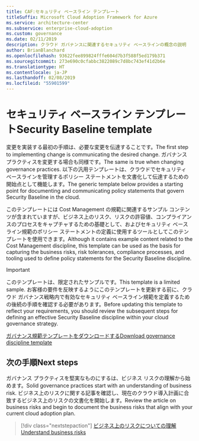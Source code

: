 ```yaml
---
title: CAF:セキュリティ ベースライン テンプレート
titleSuffix: Microsoft Cloud Adoption Framework for Azure
ms.service: architecture-center
ms.subservice: enterprise-cloud-adoption
ms.custom: governance
ms.date: 02/11/2019
description: クラウド ガバナンスに関連するセキュリティ ベースラインの概念の説明
author: BrianBlanchard
ms.openlocfilehash: 93622fee899824fffe604d7b3f588f5ed179b371
ms.sourcegitcommit: 273e690c0cfabbc3822089c7d8bc743ef41d2b6e
ms.translationtype: HT
ms.contentlocale: ja-JP
ms.lasthandoff: 02/08/2019
ms.locfileid: "55901599"
---
```

# <a name="security-baseline-template"></a><span data-ttu-id="1d7c1-103">セキュリティ ベースライン テンプレート</span><span class="sxs-lookup"><span data-stu-id="1d7c1-103">Security Baseline template</span></span>

<span data-ttu-id="1d7c1-104">変更を実装する最初の手順は、必要な変更を伝達することです。</span><span class="sxs-lookup"><span data-stu-id="1d7c1-104">The first step to implementing change is communicating the desired change.</span></span> <span data-ttu-id="1d7c1-105">ガバナンス プラクティスを変更する場合も同様です。</span><span class="sxs-lookup"><span data-stu-id="1d7c1-105">The same is true when changing governance practices.</span></span> <span data-ttu-id="1d7c1-106">以下の汎用テンプレートは、クラウドでセキュリティ ベースラインを管理するポリシー ステートメントを文書化して伝達するための開始点として機能します。</span><span class="sxs-lookup"><span data-stu-id="1d7c1-106">The generic template below provides a starting point for documenting and communicating policy statements that govern Security Baseline in the cloud.</span></span>

<span data-ttu-id="1d7c1-107">このテンプレートには Cost Management の規範に関連するサンプル コンテンツが含まれていますが、ビジネス上のリスク、リスクの許容値、コンプライアンスのプロセスをキャプチャするための基礎として、およびセキュリティ ベースライン規範のポリシー ステートメントの定義に使用するツールとしてこのテンプレートを使用できます。</span><span class="sxs-lookup"><span data-stu-id="1d7c1-107">Although it contains example content related to the Cost Management discipline, this template can be used as the basis for capturing the business risks, risk tolerances, compliance processes, and tooling used to define policy statements for the Security Baseline discipline.</span></span>

> [!IMPORTANT]
> <span data-ttu-id="1d7c1-108">このテンプレートは、限定されたサンプルです。</span><span class="sxs-lookup"><span data-stu-id="1d7c1-108">This template is a limited sample.</span></span> <span data-ttu-id="1d7c1-109">お客様の要件を反映するようにこのテンプレートを更新する前に、クラウド ガバナンス戦略内で有効なセキュリティ ベースライン規範を定義するための後続の手順を確認する必要があります。</span><span class="sxs-lookup"><span data-stu-id="1d7c1-109">Before updating this template to reflect your requirements, you should review the subsequent steps for defining an effective Security Baseline discipline within your cloud governance strategy.</span></span>

<!-- markdownlint-disable MD033 -->

 <span data-ttu-id="1d7c1-110"><a href="https://archcenter.blob.core.windows.net/cdn/fusion/governance/Governance Discipline Template.docx">ガバナンス規範テンプレートをダウンロードする</a></span><span class="sxs-lookup"><span data-stu-id="1d7c1-110"><a href="https://archcenter.blob.core.windows.net/cdn/fusion/governance/Governance Discipline Template.docx">Download governance discipline template</a></span></span>

<!-- markdownlint-enable MD033 -->

## <a name="next-steps"></a><span data-ttu-id="1d7c1-111">次の手順</span><span class="sxs-lookup"><span data-stu-id="1d7c1-111">Next steps</span></span>

<span data-ttu-id="1d7c1-112">ガバナンス プラクティスを堅実なものにするは、ビジネス リスクの理解から始めます。</span><span class="sxs-lookup"><span data-stu-id="1d7c1-112">Solid governance practices start with an understanding of business risk.</span></span> <span data-ttu-id="1d7c1-113">ビジネス上のリスクに関する記事を確認し、現在のクラウド導入計画に合致するビジネス上のリスクの文書化を開始します。</span><span class="sxs-lookup"><span data-stu-id="1d7c1-113">Review the article on business risks and begin to document the business risks that align with your current cloud adoption plan.</span></span>

> [!div class="nextstepaction"]
> [<span data-ttu-id="1d7c1-114">ビジネス上のリスクについての理解</span><span class="sxs-lookup"><span data-stu-id="1d7c1-114">Understand business risks</span></span>](./business-risks.md)
